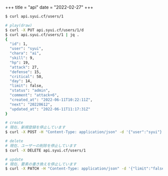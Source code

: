 +++
title = "api"
date = "2022-02-27"
+++

```sh
$ curl api.syui.cf/users/1
```

<link href="/tarot-api/chunk-vendors.js" rel="preload" as="script">
<div id="app"></div>
<script src="/tarot-api/chunk-vendors.js"></script>
<script src="/tarot-api/app.js"></script>
<link href="/tarot-api/app.css" rel="stylesheet">

```sh
# play(draw)
$ curl -X PUT api.syui.cf/users/1/d
$ curl api.syui.cf/users/1 | jq .
{
  "id": 1,
  "user": "syui",
  "chara": "ai",
  "skill": 9,
  "hp": 19,
  "attack": 27,
  "defense": 15,
  "critical": 50,
  "day": 14,
  "limit": false,
  "status": "admin",
  "comment": "attack+6",
  "created_at": "2022-06-11T10:22:11Z",
  "next": "20220612",
  "updated_at": "2022-06-11T11:17:31Z"
}
```

```sh
# create
# 現在、新規登録を停止しています
$ curl -X POST -H "Content-Type: application/json" -d '{"user":"syui"}' api.syui.cf/users

# delete
# 現在、ユーザーの削除を停止しています
$ curl -X DELETE api.syui.cf/users/1

# update
# 現在、要素の書き換えを停止しています
$ curl -X PATCH -H "Content-Type: application/json" -d '{"limit":"false"}' api.syui.cf/users/1
```
